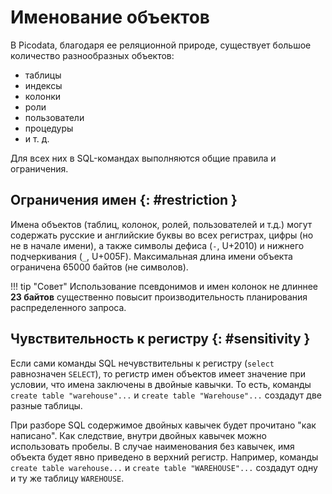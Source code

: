 # Именование объектов

В Picodata, благодаря ее реляционной природе, существует большое
количество разнообразных объектов:

- таблицы
- индексы
- колонки
- роли
- пользователи
- процедуры
- и т. д.

Для всех них в SQL-командах выполняются общие правила и ограничения.

## Ограничения имен {: #restriction }

Имена объектов (таблиц, колонок, ролей, пользователей и т.д.) могут
содержать русские и английские буквы во всех регистрах, цифры (но не в
начале имени), а также символы дефиса (`-`, U+2010) и нижнего
подчеркивания (`_`, U+005F). Максимальная длина имени объекта ограничена
65000 байтов (не символов).

!!! tip "Совет"
    Использование псевдонимов и имен колонок не длиннее **23 байтов**
    существенно повысит производительность планирования распределенного запроса.

## Чувствительность к регистру {: #sensitivity }

Если сами команды SQL нечувствительны к регистру (`select` равнозначен
`SELECT`), то регистр имен объектов имеет значение при условии, что
имена заключены в двойные кавычки. То есть, команды `create table
"warehouse"...` и `create table "Warehouse"...` создадут две разные
таблицы.

При разборе SQL содержимое двойных кавычек будет прочитано "как
написано". Как следствие, внутри двойных кавычек можно использовать
пробелы. В случае наименования без кавычек, имя объекта будет явно
приведено в верхний регистр. Например, команды `create table
warehouse...` и `create table "WAREHOUSE"...` создадут одну и ту же
таблицу `WAREHOUSE`.

